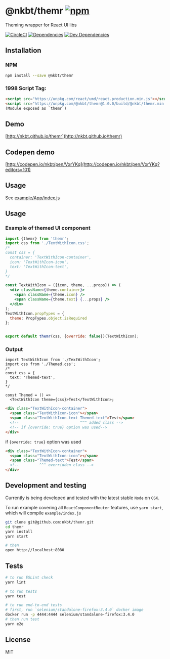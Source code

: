 # @nkbt/themr [![npm](https://img.shields.io/npm/v/@nkbt/themr.svg?style=flat-square)](https://www.npmjs.com/package/@nkbt/themr)

Theming wrapper for React UI libs


[![CircleCI](https://img.shields.io/circleci/project/nkbt/themr.svg?style=flat-square)](https://circleci.com/gh/nkbt/themr)
[![Dependencies](https://img.shields.io/david/nkbt/themr.svg?style=flat-square)](https://david-dm.org/nkbt/themr)
[![Dev Dependencies](https://img.shields.io/david/dev/nkbt/themr.svg?style=flat-square)](https://david-dm.org/nkbt/themr#info=devDependencies)


## Installation

### NPM

```sh
npm install --save @nkbt/themr
```

### 1998 Script Tag:
```html
<script src="https://unpkg.com/react/umd/react.production.min.js"></script>
<script src="https://unpkg.com/@nkbt/themr@1.0.0/build/@nkbt/themr.min.js"></script>
(Module exposed as `themr`)
```


## Demo

[http://nkbt.github.io/themr](http://nkbt.github.io/themr)

## Codepen demo

[http://codepen.io/nkbt/pen/VxrYKq](http://codepen.io/nkbt/pen/VxrYKq?editors=101)


## Usage

See [example/App/index.js](example/App/index.js)


## Usage


### Example of themed UI component
```jsx
import {themr} from 'themr';
import css from './TextWithIcon.css';
/*
const css = {
  container: 'TextWithIcon-container',
  icon: 'TextWithIcon-icon',
  text: 'TextWithIcon-text',
}
*/

const TextWithIcon = ({icon, theme, ...props}) => (
  <div className={theme.container}>
    <span className={theme.icon} />
    <span className={theme.text} {...props} />
  </div>
);
TextWithIcon.propTypes = {
  theme: PropTypes.object.isRequired
};


export default themr(css, {override: false})(TextWithIcon);
```

### Output
```
import TextWithIcon from './TextWithIcon';
import css from './Themed.css';
/*
const css = {
  text: 'Themed-text',
}
*/

const Themed = () =>
  <TextWithIcon theme={css}>Test</TextWithIcon>;
```

```html
<div class="TextWithIcon-container">
  <span class="TextWithIcon-icon"></span>
  <span class="TextWithIcon-text Themed-text">Test</span>
  <!--                           ^^^ added class -->
  <!-- if {override: true} option was used-->
</div>
```

if `{override: true}` option was used

```html
<div class="TextWithIcon-container">
  <span class="TextWithIcon-icon"></span>
  <span class="Themed-text">Test</span>
  <!--         ^^^ overridden class -->
</div>
```


## Development and testing

Currently is being developed and tested with the latest stable `Node` on `OSX`.

To run example covering all `ReactComponentRouter` features, use `yarn start`, which will compile `example/index.js`

```bash
git clone git@github.com:nkbt/themr.git
cd themr
yarn install
yarn start

# then
open http://localhost:8080
```

## Tests

```bash
# to run ESLint check
yarn lint

# to run tests
yarn test

# to run end-to-end tests
# first, run `selenium/standalone-firefox:3.4.0` docker image
docker run -p 4444:4444 selenium/standalone-firefox:3.4.0
# then run test
yarn e2e
```

## License

MIT
